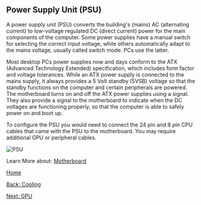 ## Power Supply Unit (PSU) 
A power supply unit (PSU) converts the building's (mains) AC (alternating current) to low-voltage regulated DC (direct current) power for the main components of the computer. Some power supplies have a manual switch for selecting the correct input voltage, while others automatically adapt to the mains voltage, usually called switch mode. PCs use the latter. 

Most desktop PCs power supplies now and days conform to the ATX (Advanced Technology Extended) specification, which includes form factor and voltage tolerances. While an ATX power supply is connected to the mains supply, it always provides a 5 Volt standby (5VSB) voltage so that the standby functions on the computer and certain peripherals are powered. The motherboard turns on and off the ATX power supplies using a signal. They also provide a signal to the motherboard to indicate when the DC voltages are functioning properly, so that the computer is able to safely power on and boot up.

To configure the PSU you would need to connect the 24 pin and 8 pin CPU cables that came with the PSU to the motherboard. You may require additional GPU or peripheral cables.

![PSU](https://c1.neweggimages.com/productimage/nb1280/BA1GD2309170H4O0899.jpg)

Learn More about: [Motherboard](Motherboard.md)

[Home](README.md)

[Back: Cooling](Cooling-Fans.md)

[Next: GPU](GPU-Graphics-Card.md)

